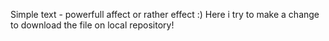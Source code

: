 Simple text - powerfull affect
or rather effect :)
Here i try to make a change to download the file on local repository!

